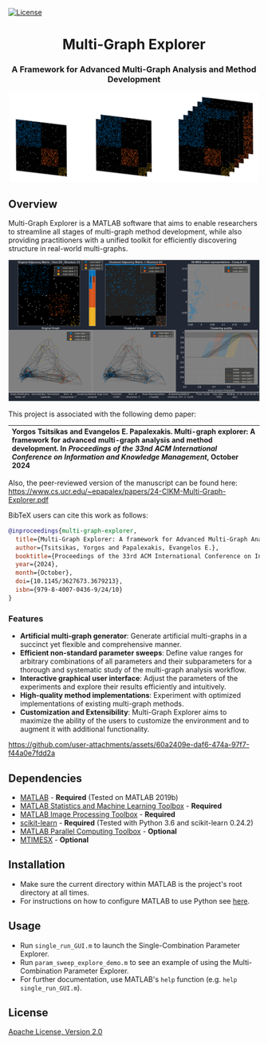 [![License](https://img.shields.io/badge/license-Apache%202.0-blue.svg)](https://opensource.org/licenses/Apache-2.0)
<div align="center">


# Multi-Graph Explorer

### A Framework for Advanced Multi-Graph Analysis and Method Development

<img src="images/multi_structure_multi_relational_graph_2_new.png" alt="Multi-Graph Explorer Screenshot" width="500"/>

</div>



## Overview
Multi-Graph Explorer is a MATLAB software that aims to enable researchers to
streamline all stages of multi-graph method development, while also providing
practitioners with a unified toolkit for efficiently discovering structure in
real-world multi-graphs.

![test](images/main_fig.png)


This project is associated with the following demo paper:

|Yorgos Tsitsikas and Evangelos E. Papalexakis. Multi-graph explorer: A framework for advanced multi-graph analysis and method development. In _Proceedings of the 33nd ACM International Conference on Information and Knowledge Management_, October 2024|
| :--- |

Also, the peer-reviewed version of the manuscript can be found here: https://www.cs.ucr.edu/~epapalex/papers/24-CIKM-Multi-Graph-Explorer.pdf

BibTeX users can cite this work as follows:
```bibtex
@inproceedings{multi-graph-explorer,
  title={Multi-Graph Explorer: A framework for Advanced Multi-Graph Analysis and Method Development},
  author={Tsitsikas, Yorgos and Papalexakis, Evangelos E.},
  booktitle={Proceedings of the 33rd ACM International Conference on Information and Knowledge Management},
  year={2024},
  month={October},
  doi={10.1145/3627673.3679213},
  isbn={979-8-4007-0436-9/24/10}
}
```




### Features

- **Artificial multi-graph generator**: Generate artificial multi-graphs in a succinct yet flexible and
  comprehensive manner.
- **Efficient non-standard parameter sweeps**:  Define value ranges for
  arbitrary combinations of all parameters and their subparameters for a thorough
  and systematic study of the multi-graph analysis workflow. 
- **Interactive graphical user interface**: Adjust the parameters of the
  experiments and explore their results efficiently and intuitively.
- **High-quality method implementations**: Experiment with optimized
  implementations of existing multi-graph methods.
- **Customization and Extensibility**: Multi-Graph Explorer aims to maximize
  the ability of the users to customize the environment and to augment it with
  additional functionality.

https://github.com/user-attachments/assets/60a2409e-daf6-474a-97f7-f44a0e7fdd2a

## Dependencies

- [MATLAB](https://www.mathworks.com/products/matlab.html) - **Required** (Tested on MATLAB 2019b)
- [MATLAB Statistics and Machine Learning Toolbox](https://www.mathworks.com/products/statistics.html) - **Required**
- [MATLAB Image Processing Toolbox](https://www.mathworks.com/products/image-processing.html) - **Required**
- [scikit-learn](https://scikit-learn.org/stable/) - **Required** (Tested with Python 3.6 and scikit-learn 0.24.2)
- [MATLAB Parallel Computing Toolbox](https://www.mathworks.com/products/parallel-computing.html) - **Optional**
- [MTIMESX](https://www.mathworks.com/matlabcentral/fileexchange/25977-mtimesx-fast-matrix-multiply-with-multi-dimensional-support) - **Optional**

## Installation
- Make sure the current directory within MATLAB is the project's root directory at all times.
- For instructions on how to configure MATLAB to use Python see [here](https://www.mathworks.com/help/matlab/matlab_external/install-supported-python-implementation.html).

## Usage
- Run `single_run_GUI.m` to launch the Single-Combination Parameter Explorer.
- Run `param_sweep_explore_demo.m` to see an example of using the Multi-Combination Parameter Explorer.
- For further documentation, use MATLAB's `help` function (e.g. `help single_run_GUI.m`).  

## License
[Apache License, Version 2.0](./LICENSE)
